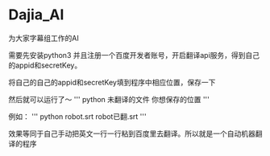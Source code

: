 # Dajia_AI
为大家字幕组工作的AI

需要先安装python3
并且注册一个百度开发者账号，开启翻译api服务，得到自己的appid和secretKey。

将自己的自己的appid和secretKey填到程序中相应位置，保存一下

然后就可以运行了～
'''
python 未翻译的文件 你想保存的位置
'''

例如：
'''
python robot.srt robot已翻.srt
'''

效果等同于自己手动把英文一行一行粘到百度里去翻译。所以就是一个自动机器翻译的程序